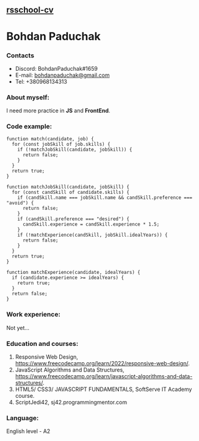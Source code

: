 ## [rsschool-cv](https://github.com/bohdanpaduchak "my GitHub")

# Bohdan Paduchak

### Contacts

- Discord: BohdanPaduchak#1659
- E-mail: bohdanpaduchak@gmail.com
- Tel: +380968134313

### About myself:

I need more practice in **JS** and **FrontEnd**.

### Code example:

```
function match(candidate, job) {
  for (const jobSkill of job.skills) {
    if (!matchJobSkill(candidate, jobSkill)) {
      return false;
    }
  }
  return true;
}

function matchJobSkill(candidate, jobSkill) {
  for (const candSkill of candidate.skills) {
    if (candSkill.name === jobSkill.name && candSkill.preference === "avoid") {
      return false;
    }
    if (candSkill.preference === "desired") {
      candSkill.experience = candSkill.experience * 1.5;
    }
    if (!matchExperience(candSkill, jobSkill.idealYears)) {
      return false;
    }
  }
  return true;
}

function matchExperience(candidate, idealYears) {
  if (candidate.experience >= idealYears) {
    return true;
  }
  return false;
}
```

### Work experience:

Not yet…

### Education and courses:

1. Responsive Web Design, https://www.freecodecamp.org/learn/2022/responsive-web-design/.
2. JavaScript Algorithms and Data Structures, https://www.freecodecamp.org/learn/javascript-algorithms-and-data-structures/.
3. HTML5/ CSS3/ JAVASCRIPT FUNDAMENTALS, SoftServe IT Academy course.
4. ScriptJedi42, sj42.programmingmentor.com

### Language:

English level - A2
